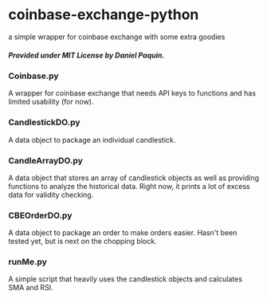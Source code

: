 # coinbase-exchange-python
a simple wrapper for coinbase exchange with some extra goodies

##### Provided under MIT License by Daniel Paquin.

### Coinbase.py
A wrapper for coinbase exchange that needs API keys to functions and has limited usability (for now). 

### CandlestickDO.py
A data object to package an individual candlestick.

### CandleArrayDO.py 
A data object that stores an array of candlestick objects as well as providing functions to analyze the historical data.
Right now, it prints a lot of excess data for validity checking.

### CBEOrderDO.py 
A data object to package an order to make orders easier.
Hasn't been tested yet, but is next on the chopping block.

### runMe.py
A simple script that heavily uses the candlestick objects and calculates SMA and RSI.